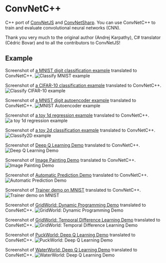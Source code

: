 # ConvNetC++
C++ port of [ConvNetJS](https://github.com/karpathy/convnetjs) and [ConvNetSharp](https://github.com/cbovar/ConvNetSharp). You can use ConvNetC++ to train and evaluate convolutional neural networks 
(CNN).

Thank you very much to the original author (Andrej Karpathy), C# translator (Cédric Bovar) and to all the contributors to ConvNetJS!

## Example

Screenshot of [a MNIST digit classification example](http://cs.stanford.edu/people/karpathy/convnetjs/demo/mnist.html) translated to ConvNetC++. 
![Classify MNIST example](https://github.com/sppp/ConvNetC-/raw/master/doc/classifymnist.png)

Screenshot of [a CIFAR-10 classification example](http://cs.stanford.edu/people/karpathy/convnetjs/demo/cifar10.html) translated to ConvNetC++. 
![Classify CIFAR-10 example](https://github.com/sppp/ConvNetC-/raw/master/doc/classifycifar10.png)

Screenshot of [a MNIST digit autoencoder example](http://cs.stanford.edu/people/karpathy/convnetjs/demo/autoencoder.html) translated to ConvNetC++. 
![MNIST Autoencoder example](https://github.com/sppp/ConvNetC-/raw/master/doc/autoencodemnist.png)

Screenshot of [a toy 1d regression example](http://cs.stanford.edu/people/karpathy/convnetjs/demo/regression.html) translated to ConvNetC++. 
![a toy 1d regression example](https://github.com/sppp/ConvNetC-/raw/master/doc/toy1dregression.png)

Screenshot of [a toy 2d classification example](http://cs.stanford.edu/people/karpathy/convnetjs/demo/classify2d.html) translated to ConvNetC++. 
![Classify2D example](https://github.com/sppp/ConvNetC-/raw/master/doc/classify2d.png)

Screenshot of [Deep Q Learning Demo](http://cs.stanford.edu/people/karpathy/convnetjs/demo/rldemo.html) translated to ConvNetC++. 
![Deep Q Learning Demo](https://github.com/sppp/ConvNetC-/raw/master/doc/deepqlearning.png)

Screenshot of [Image Painting Demo](http://cs.stanford.edu/people/karpathy/convnetjs/demo/image_regression.html) translated to ConvNetC++. 
![Image Painting Demo](https://github.com/sppp/ConvNetC-/raw/master/doc/imagepainting.png)

Screenshot of [Automatic Prediction Demo](http://cs.stanford.edu/people/karpathy/convnetjs/demo/automatic.html) translated to ConvNetC++. 
![Automatic Prediction Demo](https://github.com/sppp/ConvNetC-/raw/master/doc/optimization.png)

Screenshot of [Trainer demo on MNIST](http://cs.stanford.edu/people/karpathy/convnetjs/demo/trainers.html) translated to ConvNetC++. 
![Trainer demo on MNIST](https://github.com/sppp/ConvNetC-/raw/master/doc/benchmark.png)

Screenshot of [GridWorld: Dynamic Programming Demo](http://cs.stanford.edu/people/karpathy/reinforcejs/gridworld_dp.html) translated to ConvNetC++.
![GridWorld: Dynamic Programming Demo](https://github.com/sppp/ConvNetC-/raw/master/doc/gridworld.jpg)

Screenshot of [GridWorld: Temporal Difference Learning Demo](http://cs.stanford.edu/people/karpathy/reinforcejs/gridworld_td.html) translated to ConvNetC++.
![GridWorld: Temporal Difference Learning Demo](https://github.com/sppp/ConvNetC-/raw/master/doc/tempdiff.jpg)

Screenshot of [PuckWorld: Deep Q Learning Demo](http://cs.stanford.edu/people/karpathy/reinforcejs/puckworld.html) translated to ConvNetC++.
![PuckWorld: Deep Q Learning Demo](https://github.com/sppp/ConvNetC-/raw/master/doc/puckworld.jpg)

Screenshot of [WaterWorld: Deep Q Learning Demo](http://cs.stanford.edu/people/karpathy/reinforcejs/waterworld.html) translated to ConvNetC++.
![WaterWorld: Deep Q Learning Demo](https://github.com/sppp/ConvNetC-/raw/master/doc/waterworld.jpg)


